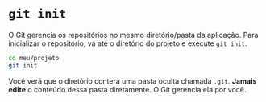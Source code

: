 # `git init`

O Git gerencia os repositórios no mesmo diretório/pasta da aplicação. Para
inicializar o repositório, vá até o diretório do projeto e execute `git init`.

```sh
cd meu/projeto
git init
```

Você verá que o diretório conterá uma pasta oculta chamada `.git`.
**Jamais edite** o conteúdo dessa pasta diretamente. O Git gerencia ela por
você.
